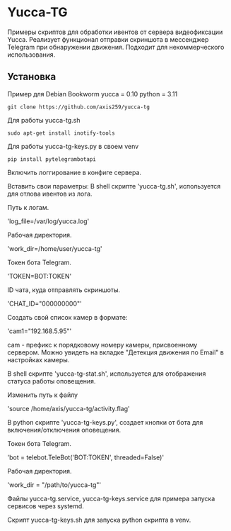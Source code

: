 # Yucca-TG

Примеры скриптов для обработки ивентов от сервера видеофиксации Yucca.
Реализует функционал отправки скриншота в мессенджер Telegram при обнаружении движения.
Подходит для некоммерческого использования.

## Установка

Пример для Debian Bookworm
yucca = 0.10
python = 3.11

```shell
git clone https://github.com/axis259/yucca-tg
```

Для работы yucca-tg.sh
```shell
sudo apt-get install inotify-tools
```

Для работы yucca-tg-keys.py в своем venv
```shell
pip install pytelegrambotapi
```

Включить логгирование в конфиге сервера.

Вставить свои параметры:
В shell скрипте 'yucca-tg.sh', используется для отлова ивентов из лога.

Путь к логам.

'log_file=/var/log/yucca.log'

Рабочая директория.

'work_dir=/home/user/yucca-tg'

Токен бота Telegram.

'TOKEN=BOT:TOKEN'

ID чата, куда отправлять скриншоты.

'CHAT_ID="000000000"'

Создать свой список камер в формате:

'cam1="192.168.5.95"'

cam - префикс к порядковому номеру камеры, присвоенному сервером. Можно увидеть на вкладке "Детекция движения по Email" в настройках камеры.

В shell скрипте 'yucca-tg-stat.sh', используется для отображения статуса работы оповещения.

Изменить путь к файлу

'source /home/axis/yucca-tg/activity.flag'

В python скрипте 'yucca-tg-keys.py', создает кнопки от бота для включения/отключения оповещения.

Токен бота Telegram.

'bot = telebot.TeleBot('BOT:TOKEN', threaded=False)'

Рабочая директория.

'work_dir = "/path/to/yucca-tg"'

Файлы yucca-tg.service, yucca-tg-keys.service для примера запуска сервисов через systemd.

Скрипт yucca-tg-keys.sh для запуска python скрипта в venv.
